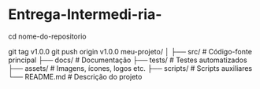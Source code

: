# Entrega-Intermedi-ria-
cd nome-do-repositorio

git tag v1.0.0
git push origin v1.0.0
meu-projeto/
│
├── src/             # Código-fonte principal
├── docs/            # Documentação
├── tests/           # Testes automatizados
├── assets/          # Imagens, ícones, logos etc.
├── scripts/         # Scripts auxiliares
└── README.md        # Descrição do projeto


